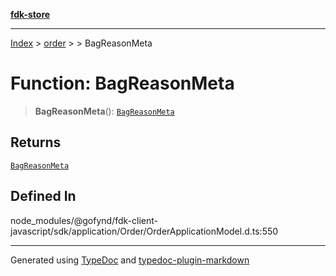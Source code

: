 [**fdk-store**](../../../README.md)
***

[Index](../../../API.md) > [order](../../README.md) > [<internal>](../README.md) > BagReasonMeta

# Function: BagReasonMeta

> **BagReasonMeta**(): [`BagReasonMeta`](../type-aliases/type-alias.BagReasonMeta.md)

## Returns

[`BagReasonMeta`](../type-aliases/type-alias.BagReasonMeta.md)

## Defined In

node\_modules/@gofynd/fdk-client-javascript/sdk/application/Order/OrderApplicationModel.d.ts:550

***
Generated using [TypeDoc](https://typedoc.org/) and [typedoc-plugin-markdown](https://www.npmjs.com/package/typedoc-plugin-markdown)
